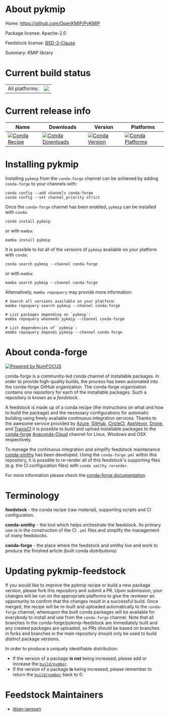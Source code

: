About pykmip
============

Home: https://github.com/OpenKMIP/PyKMIP

Package license: Apache-2.0

Feedstock license: [BSD-3-Clause](https://github.com/conda-forge/pykmip-feedstock/blob/main/LICENSE.txt)

Summary: KMIP library

Current build status
====================


<table><tr><td>All platforms:</td>
    <td>
      <a href="https://dev.azure.com/conda-forge/feedstock-builds/_build/latest?definitionId=17090&branchName=main">
        <img src="https://dev.azure.com/conda-forge/feedstock-builds/_apis/build/status/pykmip-feedstock?branchName=main">
      </a>
    </td>
  </tr>
</table>

Current release info
====================

| Name | Downloads | Version | Platforms |
| --- | --- | --- | --- |
| [![Conda Recipe](https://img.shields.io/badge/recipe-pykmip-green.svg)](https://anaconda.org/conda-forge/pykmip) | [![Conda Downloads](https://img.shields.io/conda/dn/conda-forge/pykmip.svg)](https://anaconda.org/conda-forge/pykmip) | [![Conda Version](https://img.shields.io/conda/vn/conda-forge/pykmip.svg)](https://anaconda.org/conda-forge/pykmip) | [![Conda Platforms](https://img.shields.io/conda/pn/conda-forge/pykmip.svg)](https://anaconda.org/conda-forge/pykmip) |

Installing pykmip
=================

Installing `pykmip` from the `conda-forge` channel can be achieved by adding `conda-forge` to your channels with:

```
conda config --add channels conda-forge
conda config --set channel_priority strict
```

Once the `conda-forge` channel has been enabled, `pykmip` can be installed with `conda`:

```
conda install pykmip
```

or with `mamba`:

```
mamba install pykmip
```

It is possible to list all of the versions of `pykmip` available on your platform with `conda`:

```
conda search pykmip --channel conda-forge
```

or with `mamba`:

```
mamba search pykmip --channel conda-forge
```

Alternatively, `mamba repoquery` may provide more information:

```
# Search all versions available on your platform:
mamba repoquery search pykmip --channel conda-forge

# List packages depending on `pykmip`:
mamba repoquery whoneeds pykmip --channel conda-forge

# List dependencies of `pykmip`:
mamba repoquery depends pykmip --channel conda-forge
```


About conda-forge
=================

[![Powered by
NumFOCUS](https://img.shields.io/badge/powered%20by-NumFOCUS-orange.svg?style=flat&colorA=E1523D&colorB=007D8A)](https://numfocus.org)

conda-forge is a community-led conda channel of installable packages.
In order to provide high-quality builds, the process has been automated into the
conda-forge GitHub organization. The conda-forge organization contains one repository
for each of the installable packages. Such a repository is known as a *feedstock*.

A feedstock is made up of a conda recipe (the instructions on what and how to build
the package) and the necessary configurations for automatic building using freely
available continuous integration services. Thanks to the awesome service provided by
[Azure](https://azure.microsoft.com/en-us/services/devops/), [GitHub](https://github.com/),
[CircleCI](https://circleci.com/), [AppVeyor](https://www.appveyor.com/),
[Drone](https://cloud.drone.io/welcome), and [TravisCI](https://travis-ci.com/)
it is possible to build and upload installable packages to the
[conda-forge](https://anaconda.org/conda-forge) [Anaconda-Cloud](https://anaconda.org/)
channel for Linux, Windows and OSX respectively.

To manage the continuous integration and simplify feedstock maintenance
[conda-smithy](https://github.com/conda-forge/conda-smithy) has been developed.
Using the ``conda-forge.yml`` within this repository, it is possible to re-render all of
this feedstock's supporting files (e.g. the CI configuration files) with ``conda smithy rerender``.

For more information please check the [conda-forge documentation](https://conda-forge.org/docs/).

Terminology
===========

**feedstock** - the conda recipe (raw material), supporting scripts and CI configuration.

**conda-smithy** - the tool which helps orchestrate the feedstock.
                   Its primary use is in the construction of the CI ``.yml`` files
                   and simplify the management of *many* feedstocks.

**conda-forge** - the place where the feedstock and smithy live and work to
                  produce the finished article (built conda distributions)


Updating pykmip-feedstock
=========================

If you would like to improve the pykmip recipe or build a new
package version, please fork this repository and submit a PR. Upon submission,
your changes will be run on the appropriate platforms to give the reviewer an
opportunity to confirm that the changes result in a successful build. Once
merged, the recipe will be re-built and uploaded automatically to the
`conda-forge` channel, whereupon the built conda packages will be available for
everybody to install and use from the `conda-forge` channel.
Note that all branches in the conda-forge/pykmip-feedstock are
immediately built and any created packages are uploaded, so PRs should be based
on branches in forks and branches in the main repository should only be used to
build distinct package versions.

In order to produce a uniquely identifiable distribution:
 * If the version of a package **is not** being increased, please add or increase
   the [``build/number``](https://docs.conda.io/projects/conda-build/en/latest/resources/define-metadata.html#build-number-and-string).
 * If the version of a package **is** being increased, please remember to return
   the [``build/number``](https://docs.conda.io/projects/conda-build/en/latest/resources/define-metadata.html#build-number-and-string)
   back to 0.

Feedstock Maintainers
=====================

* [@jan-janssen](https://github.com/jan-janssen/)

